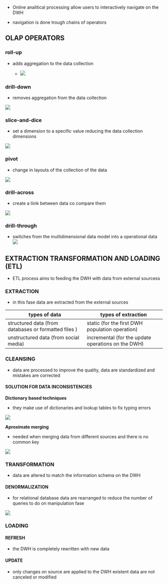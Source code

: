 -  Online analitical processing allow users to interactively navigate on the DWH 

- navigation is done trough chains of operators

## OLAP OPERATORS

### roll-up
	
- adds aggregation to the data collection

	- ![](Pasted%20image%2020231005143104.png)

### drill-down

- removes aggregation from the data collection

 ![](Pasted%20image%2020231005143041.png)
 
### slice-and-dice

- set a dimension to a specific value reducing the data collection dimensions

![](Pasted%20image%2020231005143020.png) 

### pivot
	
 - change in layouts of the collection of the data

 ![](Pasted%20image%2020231005143426.png)

### drill-across
	
 - create a liink between data co compare them

 ![](Pasted%20image%2020231005143524.png)

### drill-through
	
 - switches from the multidimensional data model into a operational data 
 ![](Pasted%20image%2020231005143844.png)

## EXTRACTION TRANSFORMATION AND LOADING (ETL)

- ETL process aims to feeding the DWH with data from external sourcess

### EXTRACTION

-  in this fase data are extracted from the external sources

| types of data                                        | types of extraction                             |
|------------------------------------------------------|-------------------------------------------------|
| structured data (from databases or formatted files ) | static (for the first DWH population operation) |
| unstructured data (from social media)                | incremental (for the update operations on the DWH)| 

### CLEANSING

- data are processed to improve the quality, data are standardized and mistakes are corrected

#### SOLUTION FOR DATA INCONSISTENCIES

**Dictionary based techniques** 

- they make use of dictionaries and lookup tables to fix typing errors 

![](Pasted%20image%2020231008181755.png)

**Aproximate merging**

- needed when merging data from different sources and there is no common key 

![](Pasted%20image%2020231008181831.png)
### TRANSFORMATION

- data are altered to match the information schema on the DWH

#### DENORMALIZATION
	
 - for relational database data are rearranged to reduce the number of queries to do on manipulation fase
 
![](Pasted%20image%2020231005150109.png)

### LOADING

#### REFRESH 

- the DWH is completely rewritten with new data
#### UPDATE

- only changes on source are applied to the DWH existent data are not canceled or modified 